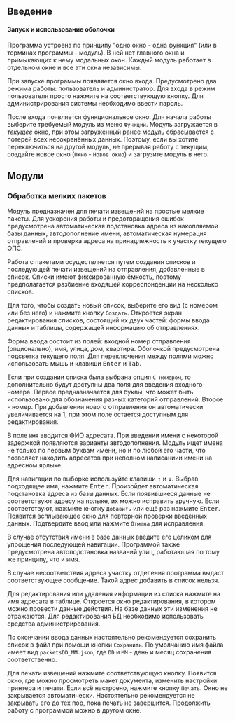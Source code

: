 ## Введение

#### Запуск и использование оболочки

Программа устроена по принципу "одно окно - одна функция" (или в терминах программы - модуль). В ней нет главного окна и примыкающих к нему модальных окон. Каждый модуль работает в отдельном окне и все эти окна независимы.

При запуске программы появляется окно входа. Предусмотрено два режима работы: пользователь и администратор. Для входа в режим пользователя просто нажмите на соответствующую кнопку. Для администрирования системы необходимо ввести пароль.

После входа появляется функциональное окно. Для начала работы выберите требуемый модуль из меню `Функции`. Модуль загружается в *текущее* окно, при этом загруженный ранее модуль сбрасывается с потерей всех несохранённых данных. Поэтому, если вы хотите переключиться на другой модуль, не прерывая работу с текущим, создайте новое окно (`Окно` - `Новое окно`) и загрузите модуль в него.

## Модули

### Обработка мелких пакетов

Модуль предназначен для печати извещений на простые мелкие пакеты. Для ускорения работы и предотвращения ошибок предусмотрена автоматическая подстановка адреса из накопляемой базы данных, автодополнение имени, автоматическая нумерация отправлений и проверка адреса на принадлежность к участку текущего ОПС.

Работа с пакетами осуществляется путем создания списков и последующей печати извещений на отправления, добавленные в список. Списки имеют фиксированную ёмкость, поэтому предполагается разбиение входящей корреспонденции на несколько списков.

Для того, чтобы создать новый список, выберите его вид (с номером или без него) и нажмите кнопку `Создать`. Откроется экран редактирования списков, состоящий их двух частей: формы ввода данных и таблицы, содержащей информацию об отправлениях.

Форма ввода состоит из полей: входной номер отправления (опционально), имя, улица, дом, квартира. Оболочкой предусмотрена подсветка текущего поля. Для переключения между полями можно использовать мышь и клавиши <kbd>Enter</kbd> и <kbd>Tab</kbd>.

Если при создании списка была выбрана опция `С номером`, то дополнительно будут доступны два поля для введения входного номера. Первое предназначается для буквы, что может быть использовано для обозначения разных категорий отправлений. Второе - номер. При добавлении нового отправления он автоматически увеличивается на 1, при этом поле остается доступным для редактирования.

В поле `Имя` вводится ФИО адресата. При введении имени с некоторой задержкой появляются варианты автодополнения. Модуль ищет имена не только по первым буквам имени, но и по любой его части, что позволяет находить адресатов при неполном написаниии имени на адресном ярлыке.

Для навигации по выборке используйте клавиши <kbd>↑</kbd> и <kbd>↓</kbd>. Выбрав подходящее имя, нажмите <kbd>Enter</kbd>. Произойдет автоматическая подстановка адреса из базы данных. Если появившиеся данные не соответствуют адресу на ярлыке, их можно исправить вручную. Если соответствуют, нажмите кнопку `Добавить` или ещё раз нажмите <kbd>Enter</kbd>. Появится всплывающее окно для повторной проверки введённых данных. Подтвердите ввод или нажмите `Отмена` для исправления.

В случае отсутствия имени в базе данных введите его целиком для упрощения последующей навигации. Программой также предусмотрена автоподстановка названий улиц, работающая по тому же принципу, что и имя.

В случае несоответствия адреса участку отделения программа выдаст соответствующее сообщение. Такой адрес добавить в список нельзя.

Для редактирования или удаления информации из списка нажмите на имя адресата в таблице. Откроется окно редактирования, в котором можно провести данные действия. На базе данных эти изменения не отражаются. Для редактирования БД необходимо использовать средства администрирования.

По окончании ввода данных настоятельно рекомендуется сохранить список в файл при помощи кнопки `Сохранить`. По умолчанию имя файла имеет вид `packetsDD_MM.json`, где `DD` и `MM` - день и месяц сохранения соответственно.

Для печати извещений нажмите соответствующую кнопку. Появится окно, где можно просмотреть макет документа, изменить настройки принтера и печати. Если всё настроено, нажмите кнопку `Печать`. Окно не закрывается автоматически. Настоятельно рекомендуется не закрывать его до тех пор, пока печать не завершится. Продолжить работу с программой можно в другом окне.